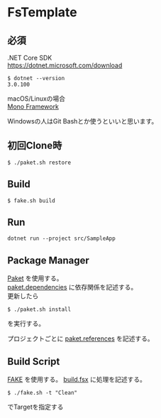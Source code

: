 # FsTemplate

## 必須
.NET Core SDK  
https://dotnet.microsoft.com/download

```shell
$ dotnet --version
3.0.100
```

macOS/Linuxの場合  
[Mono Framework](https://www.mono-project.com/download/stable/)  

Windowsの人はGit Bashとか使うといいと思います。

## 初回Clone時
```shell
$ ./paket.sh restore
```

## Build
```shell
$ fake.sh build
```

## Run
```
dotnet run --project src/SampleApp
```

## Package Manager
[Paket](https://fsprojects.github.io/Paket/index.html) を使用する。  
[paket.dependencies](paket.dependencies) に依存関係を記述する。  
更新したら
```shell
$ ./paket.sh install
```
を実行する。

プロジェクトごとに [paket.references](src/SampleApp/paket.references) を記述する。

## Build Script
[FAKE](https://fake.build/) を使用する。
[build.fsx](build.fsx) に処理を記述する。
```shell
$ ./fake.sh -t "Clean"
```
でTargetを指定する
